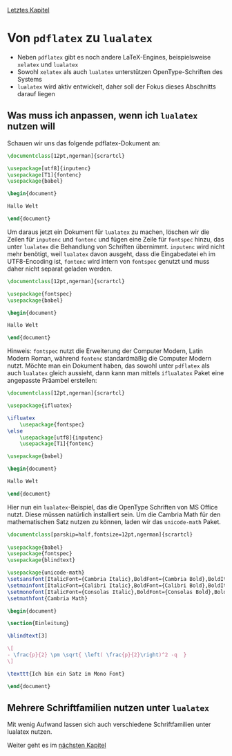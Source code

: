 [Letztes Kapitel](Kapitel13.md)

# Von ``pdflatex`` zu ``lualatex``

* Neben ``pdflatex`` gibt es noch andere LaTeX-Engines, beispielsweise ``xelatex`` und ``lualatex``
* Sowohl ``xelatex`` als auch ``lualatex`` unterstützen OpenType-Schriften des Systems
* ``lualatex`` wird aktiv entwickelt, daher soll der Fokus dieses Abschnitts darauf liegen


## Was muss ich anpassen, wenn ich ``lualatex`` nutzen will

Schauen wir uns das folgende pdflatex-Dokument an:

```latex
\documentclass[12pt,ngerman]{scrartcl}

\usepackage[utf8]{inputenc}
\usepackage[T1]{fontenc}
\usepackage{babel}

\begin{document}

Hallo Welt

\end{document}
```

Um daraus jetzt ein Dokument für ``lualatex`` zu machen, löschen wir die Zeilen für ``inputenc``  und ``fontenc`` und fügen eine Zeile für ``fontspec`` hinzu, das unter ``lualatex`` die Behandlung von Schriften übernimmt. ``inputenc`` wird nicht mehr benötigt, weil ``lualatex`` davon ausgeht, dass die Eingabedatei eh im UTF8-Encoding ist, ``fontenc`` wird intern von ``fontspec`` genutzt und muss daher nicht separat geladen werden. 

```latex
\documentclass[12pt,ngerman]{scrartcl}

\usepackage{fontspec}
\usepackage{babel}

\begin{document}

Hallo Welt

\end{document}
```

Hinweis: ``fontspec`` nutzt die Erweiterung der Computer Modern, Latin Modern Roman, während ``fontenc`` standardmäßig die Computer Modern nutzt. Möchte man ein Dokument haben, das sowohl unter ``pdflatex`` als auch ``lualatex`` gleich aussieht, dann kann man mittels ``iflualatex`` Paket eine angepasste Präambel erstellen:


```latex
\documentclass[12pt,ngerman]{scrartcl}

\usepackage{ifluatex}

\ifluatex 
    \usepackage{fontspec}
\else
    \usepackage[utf8]{inputenc}
    \usepackage[T1]{fontenc}

\usepackage{babel}

\begin{document}

Hallo Welt

\end{document}
```


Hier nun ein ``lualatex``-Beispiel, das die OpenType Schriften von MS Office nutzt. Diese müssen natürlich installiert sein. Um die Cambria Math für den mathematischen Satz nutzen zu können, laden wir das ``unicode-math`` Paket.

```latex
\documentclass[parskip=half,fontsize=12pt,ngerman]{scrartcl}
 
\usepackage{babel}
\usepackage{fontspec}
\usepackage{blindtext}

\usepackage{unicode-math}
\setsansfont[ItalicFont={Cambria Italic},BoldFont={Cambria Bold},BoldItalicFont={Cambria Bold Italic}]{Cambria}
\setmainfont[ItalicFont={Calibri Italic},BoldFont={Calibri Bold},BoldItalicFont={Calibri Bold Italic}]{Calibri}
\setmonofont[ItalicFont={Consolas Italic},BoldFont={Consolas Bold},BoldItalicFont={Consolas Bold Italic}]{Consolas}
\setmathfont{Cambria Math}

\begin{document}

\section{Einleitung}

\blindtext[3]

\[
- \frac{p}{2} \pm \sqrt{ \left( \frac{p}{2}\right)^2 -q  }
\]

\texttt{Ich bin ein Satz im Mono Font}

\end{document}
```

## Mehrere Schriftfamilien nutzen unter ``lualatex``

Mit wenig Aufwand lassen sich auch verschiedene Schriftfamilien unter lualatex nutzen.




Weiter geht es im [nächsten Kapitel](Kapitel5.md)
